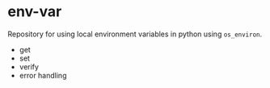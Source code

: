 # env-var
Repository for using local environment variables in python using `os_environ`.


* get
* set
* verify
* error handling
